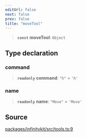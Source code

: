 ```yaml
---
editUrl: false
next: false
prev: false
title: "moveTool"
---
```


> **`const`** **moveTool**: `Object`

## Type declaration

### command

> **`readonly`** **command**: `"h"` = `'h'`

### name

> **`readonly`** **name**: `"Move"` = `'Move'`

## Source

[packages/infinitykit/src/tools.ts:9](https://github.com/nodenogg-in/alpha-p2p/blob/e7369be/packages/infinitykit/src/tools.ts#L9)

